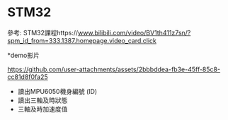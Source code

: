 # STM32
參考: STM32課程https://www.bilibili.com/video/BV1th411z7sn/?spm_id_from=333.1387.homepage.video_card.click  


*demo影片  

https://github.com/user-attachments/assets/2bbbddea-fb3e-45ff-85c8-cc81d8f0fa25  

* 讀出MPU6050機身編號 (ID)
* 讀出三軸及時狀態
* 三軸及時加速度值





